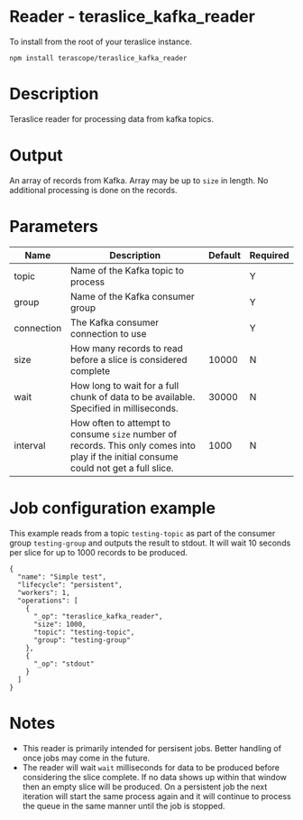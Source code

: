 # Reader - teraslice_kafka_reader

To install from the root of your teraslice instance.

```
npm install terascope/teraslice_kafka_reader
```

# Description

Teraslice reader for processing data from kafka topics.

# Output

An array of records from Kafka. Array may be up to `size` in length. No additional processing is done on the records.

# Parameters

| Name | Description | Default | Required |
| ---- | ----------- | ------- | -------- |
| topic | Name of the Kafka topic to process |  | Y |
| group | Name of the Kafka consumer group | | Y |
| connection | The Kafka consumer connection to use | | Y |
| size | How many records to read before a slice is considered complete | 10000 | N |
| wait | How long to wait for a full chunk of data to be available. Specified in milliseconds. | 30000 | N |
| interval | How often to attempt to consume `size` number of records. This only comes into play if the initial consume could not get a full slice. | 1000 | N |

# Job configuration example

This example reads from a topic `testing-topic` as part of the consumer group `testing-group` and outputs the result to stdout. It will wait 10 seconds per slice for up to 1000 records to be produced.

```
{
  "name": "Simple test",
  "lifecycle": "persistent",
  "workers": 1,
  "operations": [
    {
      "_op": "teraslice_kafka_reader",
      "size": 1000,
      "topic": "testing-topic",
      "group": "testing-group"
    },
    {
      "_op": "stdout"
    }
  ]
}
```

# Notes

 * This reader is primarily intended for persisent jobs. Better handling of once jobs may come in the future.
 * The reader will wait `wait` milliseconds for data to be produced before considering the slice complete. If no data shows up within that window then an empty slice will be produced. On a persistent job the next iteration will start the same process again and it will continue to process the queue in the same manner until the job is stopped.

